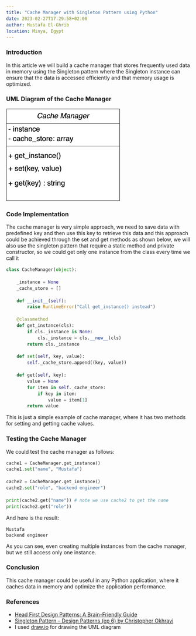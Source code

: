 ```yaml
---
title: "Cache Manager with Singleton Pattern using Python"
date: 2023-02-27T17:29:58+02:00
author: Mustafa El-Ghrib
location: Minya, Egypt
---
```


### Introduction
In this article we will build a cache manager that stores frequently used data in memory using the Singleton pattern where the Singleton instance can ensure that the data is accessed efficiently and that memory usage is optimized.

### UML Diagram of the Cache Manager
![UML Diagram of the Cache Manager](/images/cache_manager_uml.png)

### Code Implementation
The cache manager is very simple approach, we need to save data with predefined key and then use this key to retrieve this data and this approach could be achieved through the set and get methods as shown below, we will also use the singleton pattern that require a static method and private constructor, so we could get only one instance from the class every time we call it


```python
class CacheManager(object):

    _instance = None
    _cache_store = []

    def __init__(self):
        raise RuntimeError("Call get_instance() instead")

    @classmethod
    def get_instance(cls):
        if cls._instance is None:
            cls._instance = cls.__new__(cls)
        return cls._instance

    def set(self, key, value):
        self._cache_store.append((key, value))

    def get(self, key):
        value = None
        for item in self._cache_store:
            if key in item:
                value = item[1]
        return value
```

This is just a simple example of cache manager, where it has two methods for setting and getting cache values.

### Testing the Cache Manager
We could test the cache manager as follows:
```python
cache1 = CacheManager.get_instance()
cache1.set("name", "Mustafa")

cache2 = CacheManager.get_instance()
cache2.set("role", "backend engineer")

print(cache2.get("name")) # note we use cache2 to get the name
print(cache2.get("role"))
```

And here is the result:
```shell
Mustafa
backend engineer
```
As you can see, even creating multiple instances from the cache manager, but we still access only one instance.

### Conclusion
This cache manager could be useful in any Python application, where it caches data in memory and optimize the application performance.

### References
- [Head First Design Patterns: A Brain-Friendly Guide](https://www.amazon.com/Head-First-Design-Patterns-Brain-Friendly/dp/0596007124)
- [Singleton Pattern – Design Patterns (ep 6) by Christopher Okhravi](https://www.youtube.com/watch?v=hUE_j6q0LTQ)
- I used [draw.io](https://www.draw.io/) for drawing the UML diagram
